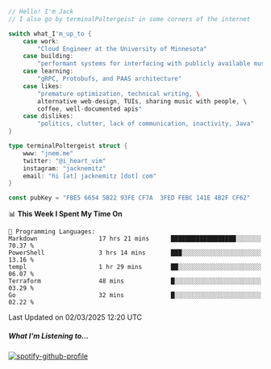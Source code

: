 ```go
// Hello! I'm Jack
// I also go by terminalPoltergeist in some corners of the internet

switch what_I'm_up_to {
    case work:
        "Cloud Engineer at the University of Minnesota"
    case building:
        "performant systems for interfacing with publicly available music datasets"
    case learning:
        "gRPC, Protobufs, and PAAS architecture"
    case likes:
        "premature optimization, technical writing, \
        alternative web-design, TUIs, sharing music with people, \
        coffee, well-documented apis"
    case dislikes:
        "politics, clutter, lack of communication, inactivity, Java"
}

type terminalPoltergeist struct {
    www: "jnem.me"
    twitter: "@i_heart_vim"
    instagram: "jacknemitz"
    email: "hi [at] jacknemitz [dot] com"
}

const pubKey = "FBE5 6654 5B22 93FE CF7A  3FED FEBC 141E 4B2F CF62"
```

<!--START_SECTION:waka-->
📊 **This Week I Spent My Time On** 

```text
💬 Programming Languages: 
Markdown                 17 hrs 21 mins      ██████████████████░░░░░░░   70.37 % 
PowerShell               3 hrs 14 mins       ███░░░░░░░░░░░░░░░░░░░░░░   13.16 % 
templ                    1 hr 29 mins        ██░░░░░░░░░░░░░░░░░░░░░░░   06.07 % 
Terraform                48 mins             █░░░░░░░░░░░░░░░░░░░░░░░░   03.29 % 
Go                       32 mins             █░░░░░░░░░░░░░░░░░░░░░░░░   02.22 % 
```


 Last Updated on 02/03/2025 12:20 UTC
<!--END_SECTION:waka-->

##### What I'm Listening to...

[![spotify-github-profile](https://jnem.me/listening-item?maxAge=2592000)](https://jnem.me/listening)
